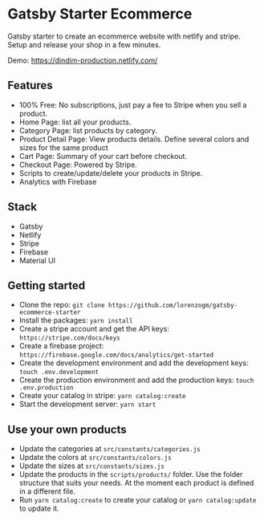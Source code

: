 # Gatsby Starter Ecommerce

Gatsby starter to create an ecommerce website with netlify and stripe. Setup and release your shop in a few minutes.

Demo: https://dindim-production.netlify.com/

## Features

- 100% Free: No subscriptions, just pay a fee to Stripe when you sell a product.
- Home Page: list all your products.
- Category Page: list products by category.
- Product Detail Page: View products details. Define several colors and sizes for the same product
- Cart Page: Summary of your cart before checkout.
- Checkout Page: Powered by Stripe.
- Scripts to create/update/delete your products in Stripe.
- Analytics with Firebase

## Stack

- Gatsby
- Netlify
- Stripe
- Firebase
- Material UI

## Getting started

- Clone the repo: `git clone https://github.com/lorenzogm/gatsby-ecommerce-starter`
- Install the packages: `yarn install`
- Create a stripe account and get the API keys: `https://stripe.com/docs/keys`
- Create a firebase project: `https://firebase.google.com/docs/analytics/get-started`
- Create the development environment and add the development keys: `touch .env.development`
- Create the production environment and add the production keys: `touch .env.production`
- Create your catalog in stripe: `yarn catalog:create`
- Start the development server: `yarn start`

## Use your own products

- Update the categories at `src/constants/categories.js`
- Update the colors at `src/constants/colors.js`
- Update the sizes at `src/constants/sizes.js`
- Update the products in the `scripts/products/` folder. Use the folder structure that suits your needs. At the moment each product is defined in a different file.
- Run `yarn catalog:create` to create your catalog or `yarn catalog:update` to update it.
